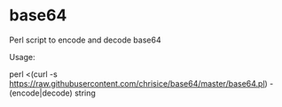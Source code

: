 # base64
Perl script to encode and decode base64

Usage:

perl <(curl -s https://raw.githubusercontent.com/chrisice/base64/master/base64.pl) -(encode|decode) string
